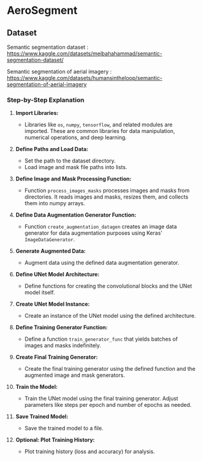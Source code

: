 # AeroSegment

## Dataset

Semantic segmentation dataset : https://www.kaggle.com/datasets/mejbahahammad/semantic-segmentation-dataset/

Semantic segmentation of aerial imagery : https://www.kaggle.com/datasets/humansintheloop/semantic-segmentation-of-aerial-imagery

### Step-by-Step Explanation

1. **Import Libraries:**
   - Libraries like `os`, `numpy`, `tensorflow`, and related modules are imported. These are common libraries for data manipulation, numerical operations, and deep learning.

2. **Define Paths and Load Data:**
   - Set the path to the dataset directory.
   - Load image and mask file paths into lists.

3. **Define Image and Mask Processing Function:**
   - Function `process_images_masks` processes images and masks from directories. It reads images and masks, resizes them, and collects them into numpy arrays.

4. **Define Data Augmentation Generator Function:**
   - Function `create_augmentation_datagen` creates an image data generator for data augmentation purposes using Keras' `ImageDataGenerator`.

5. **Generate Augmented Data:**
   - Augment data using the defined data augmentation generator.

6. **Define UNet Model Architecture:**
   - Define functions for creating the convolutional blocks and the UNet model itself.

7. **Create UNet Model Instance:**
   - Create an instance of the UNet model using the defined architecture.

8. **Define Training Generator Function:**
   - Define a function `train_generator_func` that yields batches of images and masks indefinitely.

9. **Create Final Training Generator:**
   - Create the final training generator using the defined function and the augmented image and mask generators.

10. **Train the Model:**
    - Train the UNet model using the final training generator. Adjust parameters like steps per epoch and number of epochs as needed.

11. **Save Trained Model:**
    - Save the trained model to a file.

12. **Optional: Plot Training History:**
    - Plot training history (loss and accuracy) for analysis.


